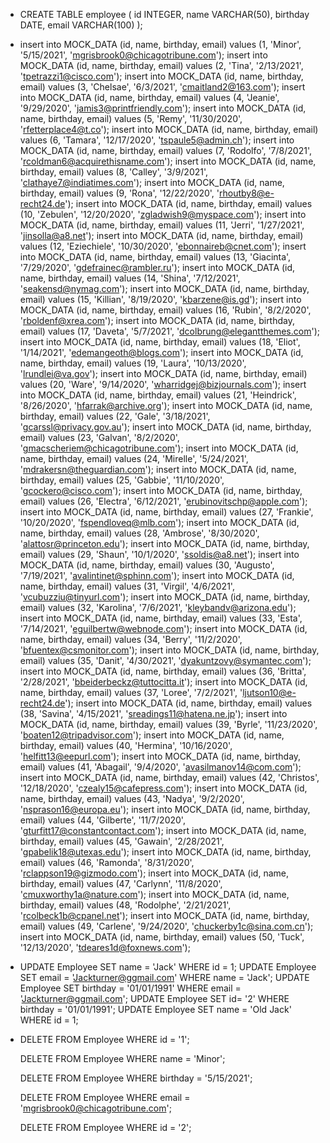 * CREATE TABLE employee (
  	id INTEGER,
  	name VARCHAR(50),
  	birthday DATE,
  	email VARCHAR(100)
  );

* insert into MOCK_DATA (id, name, birthday, email) values (1, 'Minor', '5/15/2021', 'mgrisbrook0@chicagotribune.com');
  insert into MOCK_DATA (id, name, birthday, email) values (2, 'Tina', '2/13/2021', 'tpetrazzi1@cisco.com');
  insert into MOCK_DATA (id, name, birthday, email) values (3, 'Chelsae', '6/3/2021', 'cmaitland2@163.com');
  insert into MOCK_DATA (id, name, birthday, email) values (4, 'Jeanie', '9/29/2020', 'jamis3@printfriendly.com');
  insert into MOCK_DATA (id, name, birthday, email) values (5, 'Remy', '11/30/2020', 'rfetterplace4@t.co');
  insert into MOCK_DATA (id, name, birthday, email) values (6, 'Tamara', '12/17/2020', 'tspaule5@admin.ch');
  insert into MOCK_DATA (id, name, birthday, email) values (7, 'Rodolfo', '7/8/2021', 'rcoldman6@acquirethisname.com');
  insert into MOCK_DATA (id, name, birthday, email) values (8, 'Calley', '3/9/2021', 'clathaye7@indiatimes.com');
  insert into MOCK_DATA (id, name, birthday, email) values (9, 'Rona', '12/22/2020', 'rhoutby8@e-recht24.de');
  insert into MOCK_DATA (id, name, birthday, email) values (10, 'Zebulen', '12/20/2020', 'zgladwish9@myspace.com');
  insert into MOCK_DATA (id, name, birthday, email) values (11, 'Jerri', '1/27/2021', 'jinsolla@a8.net');
  insert into MOCK_DATA (id, name, birthday, email) values (12, 'Eziechiele', '10/30/2020', 'ebonnaireb@cnet.com');
  insert into MOCK_DATA (id, name, birthday, email) values (13, 'Giacinta', '7/29/2020', 'gdefrainec@rambler.ru');
  insert into MOCK_DATA (id, name, birthday, email) values (14, 'Shina', '7/12/2021', 'seakensd@nymag.com');
  insert into MOCK_DATA (id, name, birthday, email) values (15, 'Killian', '8/19/2020', 'kbarzene@is.gd');
  insert into MOCK_DATA (id, name, birthday, email) values (16, 'Rubin', '8/2/2020', 'rboldenf@xrea.com');
  insert into MOCK_DATA (id, name, birthday, email) values (17, 'Daveta', '5/7/2021', 'dcolbrung@elegantthemes.com');
  insert into MOCK_DATA (id, name, birthday, email) values (18, 'Eliot', '1/14/2021', 'edemangeoth@blogs.com');
  insert into MOCK_DATA (id, name, birthday, email) values (19, 'Laura', '10/13/2020', 'lrundlei@va.gov');
  insert into MOCK_DATA (id, name, birthday, email) values (20, 'Ware', '9/14/2020', 'wharridgej@bizjournals.com');
  insert into MOCK_DATA (id, name, birthday, email) values (21, 'Heindrick', '8/26/2020', 'hfarrak@archive.org');
  insert into MOCK_DATA (id, name, birthday, email) values (22, 'Gale', '3/18/2021', 'gcarssl@privacy.gov.au');
  insert into MOCK_DATA (id, name, birthday, email) values (23, 'Galvan', '8/2/2020', 'gmacscheriem@chicagotribune.com');
  insert into MOCK_DATA (id, name, birthday, email) values (24, 'Mirelle', '5/24/2021', 'mdrakersn@theguardian.com');
  insert into MOCK_DATA (id, name, birthday, email) values (25, 'Gabbie', '11/10/2020', 'gcockero@cisco.com');
  insert into MOCK_DATA (id, name, birthday, email) values (26, 'Electra', '6/12/2021', 'erubinovitschp@apple.com');
  insert into MOCK_DATA (id, name, birthday, email) values (27, 'Frankie', '10/20/2020', 'fspendloveq@mlb.com');
  insert into MOCK_DATA (id, name, birthday, email) values (28, 'Ambrose', '8/30/2020', 'alattosr@princeton.edu');
  insert into MOCK_DATA (id, name, birthday, email) values (29, 'Shaun', '10/1/2020', 'ssoldis@a8.net');
  insert into MOCK_DATA (id, name, birthday, email) values (30, 'Augusto', '7/19/2021', 'avalintinet@sphinn.com');
  insert into MOCK_DATA (id, name, birthday, email) values (31, 'Virgil', '4/6/2021', 'vcubuzziu@tinyurl.com');
  insert into MOCK_DATA (id, name, birthday, email) values (32, 'Karolina', '7/6/2021', 'kleybandv@arizona.edu');
  insert into MOCK_DATA (id, name, birthday, email) values (33, 'Esta', '7/14/2021', 'eguilbertw@webnode.com');
  insert into MOCK_DATA (id, name, birthday, email) values (34, 'Berry', '11/2/2020', 'bfuentex@csmonitor.com');
  insert into MOCK_DATA (id, name, birthday, email) values (35, 'Danit', '4/30/2021', 'dyakuntzovy@symantec.com');
  insert into MOCK_DATA (id, name, birthday, email) values (36, 'Britta', '2/28/2021', 'bbeiderbeckz@tuttocitta.it');
  insert into MOCK_DATA (id, name, birthday, email) values (37, 'Loree', '7/2/2021', 'ljutson10@e-recht24.de');
  insert into MOCK_DATA (id, name, birthday, email) values (38, 'Savina', '4/15/2021', 'sreadings11@hatena.ne.jp');
  insert into MOCK_DATA (id, name, birthday, email) values (39, 'Byrle', '11/23/2020', 'boaten12@tripadvisor.com');
  insert into MOCK_DATA (id, name, birthday, email) values (40, 'Hermina', '10/16/2020', 'helfitt13@eepurl.com');
  insert into MOCK_DATA (id, name, birthday, email) values (41, 'Abagail', '9/4/2020', 'avasilmanov14@com.com');
  insert into MOCK_DATA (id, name, birthday, email) values (42, 'Christos', '12/18/2020', 'czealy15@cafepress.com');
  insert into MOCK_DATA (id, name, birthday, email) values (43, 'Nadya', '9/2/2020', 'nsprason16@europa.eu');
  insert into MOCK_DATA (id, name, birthday, email) values (44, 'Gilberte', '11/7/2020', 'gturfitt17@constantcontact.com');
  insert into MOCK_DATA (id, name, birthday, email) values (45, 'Gawain', '2/28/2021', 'gpabelik18@utexas.edu');
  insert into MOCK_DATA (id, name, birthday, email) values (46, 'Ramonda', '8/31/2020', 'rclappson19@gizmodo.com');
  insert into MOCK_DATA (id, name, birthday, email) values (47, 'Carlynn', '11/8/2020', 'cmuxworthy1a@nature.com');
  insert into MOCK_DATA (id, name, birthday, email) values (48, 'Rodolphe', '2/21/2021', 'rcolbeck1b@cpanel.net');
  insert into MOCK_DATA (id, name, birthday, email) values (49, 'Carlene', '9/24/2020', 'chuckerby1c@sina.com.cn');
  insert into MOCK_DATA (id, name, birthday, email) values (50, 'Tuck', '12/13/2020', 'tdeares1d@foxnews.com');

* UPDATE Employee SET name = 'Jack' WHERE id = 1;
  UPDATE Employee SET email = 'Jackturner@ggmail.com' WHERE name = 'Jack';
  UPDATE Employee SET birthday = '01/01/1991' WHERE email = 'Jackturner@ggmail.com';
  UPDATE Employee SET id= '2' WHERE birthday = '01/01/1991';
  UPDATE Employee SET name = 'Old Jack' WHERE id = 1;

* DELETE FROM Employee WHERE id = '1';

  DELETE FROM Employee WHERE name = 'Minor';

  DELETE FROM Employee WHERE birthday = '5/15/2021';

  DELETE FROM Employee WHERE email = 'mgrisbrook0@chicagotribune.com';

  DELETE FROM Employee WHERE id = '2';